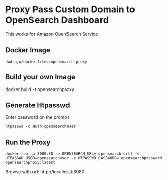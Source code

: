 # Proxy Pass Custom Domain to OpenSearch Dashboard

This works for Amazon OpenSearch Service

## Docker Image
`dwdraju/dockerfiles:opensearch-proxy`

## Build your own Image
docker build -t opensearchproxy .

## Generate Htpasswd
Enter password on the prompt

```
htpasswd -c auth opensearchuser
```

## Run the Proxy
```
docker run -p 8080:80 -e OPENSEARCH_URL=[opensearch-url] -e HTPASSWD_USER=opensearchuser -e HTPASSWD_PASSWORD='opensearchpassword' opensearchproxy:latest
```

Browse with url: http://localhost:8080
